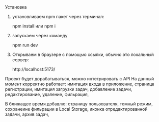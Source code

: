 Установка

1. установливаем npm пакет через терминал: 

    npm install  или  npm i

2. запускаем через команду

    npm run dev

3. Открываем в браузере с помощью ссылки, обычно это локальный сервер:

    http://localhost:5173/


Проект будет дорабатываться, можно интегрировать с API
На данный момент корректно работает:
                                имитация входа в приложение,
                                страница регистрации,
                                имитация загрузки задач,
                                добавление задачи, 
                                редактирование, 
                                удаление, 
                                фильрация,


В ближащее время добавлю: страницу пользователя,
                          темный режим,
                          сохранеине фильрации в Local Storage,
                          иконка отредактированной задачи,
                          архив задач,
